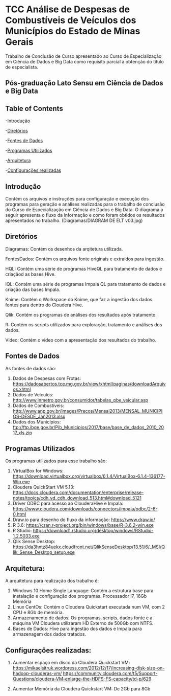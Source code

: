 # TCC Análise de Despesas de Combustíveis de Veículos dos Municípios do Estado de Minas Gerais

Trabalho de Conclusão de Curso apresentado ao Curso de Especialização em Ciência de Dados e Big Data como requisito parcial à obtenção do título de especialista.

## Pós-graduação Lato Sensu em Ciência de Dados e Big Data

## Table of Contents

-[Introdução](#introdução)

-[Diretórios](#diretórios)

-[Fontes de Dados](#fontes-de-dados)

-[Programas Utilizados](#programas-utilizados)

-[Arquitetura](#arquitetura)

-[Configurações realizadas](#configurações-realizadas)


## Introdução

Contém os arquivos e instruções para configuração e     execução dos programas para geração e análises realizadas para o trabalho de conclusão do Curso de Especialização em Ciência de Dados e Big Data.
O diagrama a seguir apresenta o fluxo da informação e como foram obtidos os resultados apresentados no trabalho.
(Diagramas/DIAGRAM DE ELT v03.jpg)

## Diretórios

Diagramas: Contém os desenhos da arqitetura utilizada.

FontesDados: Contém os arquivos fonte originais e extraídos para ingestão.

HQL: Contém uma série de programas HiveQL para tratamento de dados e criaçãod as bases Hive.

IQL: Contém uma série de programas Impala QL para tratamento de dados e criação das bases Impala.

Knime: Contém o Workspace do Knime, que faz a ingestão dos dados fontes para dentro do Cloudera Hive.

Qlik: Contém os programas de análises dos resultados após tratamento.

R: Contém os scripts utilizados para exploração, tratamento e análises dos dados.

Video: Contém o video com a apresentação dos resultados do trabalho.


## Fontes de Dados
As fontes de dados são:

1. Dados de Despesas com Frotas: https://dadosabertos.tce.mg.gov.br/view/xhtml/paginas/downloadArquivos.xhtml
2. Dados de Veículos: http://www.inmetro.gov.br/consumidor/tabelas_pbe_veicular.asp
3. Dados de Combustíveis: http://www.anp.gov.br/images/Precos/Mensal2013/MENSAL_MUNICIPIOS-DESDE_Jan2013.xlsx
4. Dados dos Municípios: ftp://ftp.ibge.gov.br/Pib_Municipios/2017/base/base_de_dados_2010_2017_xls.zip

## Programas Utilizados
Os programas utilizados para esse trabalho são:

1. VirtualBox for Windows: https://download.virtualbox.org/virtualbox/6.1.4/VirtualBox-6.1.4-136177-Win.exe
2. Cloudera QuickStart VM 5.13: https://docs.cloudera.com/documentation/enterprise/release-notes/topics/cdh_vd_cdh_download_513.html#download_5121
3. Driver ODBC para acesso ao ClouderaHive e Impala: https://www.cloudera.com/downloads/connectors/impala/odbc/2-6-0.html
4. Draw.io para desenho do fluxo da informação: https://www.draw.io/
5. R 3.6: https://cran.r-project.org/bin/windows/base/R-3.6.2-win.exe
6. R Studio: https://download1.rstudio.org/desktop/windows/RStudio-1.2.5033.exe
7. Qlik Sense Desktop: https://da3hntz84uekx.cloudfront.net/QlikSenseDesktop/13.51/6/_MSI/Qlik_Sense_Desktop_setup.exe

## Arquitetura:
A arquitetura para realização dos trabalho é:

1. Windows 10 Home Single Language: Contém a estrutura base para instalação e configuração dos programas. Processador i7, 16Gb Memória
2. Linux CentOs: Contém o Cloudera Quickstart executada num VM, com 2 CPU e 8Gb de memória.  
3. Armazenamento de dados: Os programas, scripts, dados fonte e a máquina VM Cloudera utilizaram HD Externo de 500Gb com NTFS.
4. Bases de Dados: Hive para ingestão dos dados e Impala para armazenagem dos dados tratados.

## Configurações realizadas:
1. Aumentar espaço em disco da Cloudera Quickstart VM: 
    https://mikaelsitruk.wordpress.com/2012/12/17/increasing-disk-size-on-hadoop-clouderas-vm/
    https://community.cloudera.com/t5/Support-Questions/cloudera-VM-enlarge-the-HDFS-FS-capacity/td-p/629

2. Aumentar Memória da Cloudera Quickstart VM:
    De 2Gb para 8Gb

